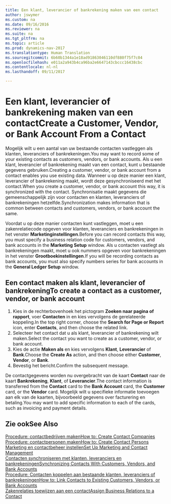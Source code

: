 ```yaml
---
title: Een klant, leverancier of bankrekening maken van een contact
author: jswymer
ms.custom: na
ms.date: 09/16/2016
ms.reviewer: na
ms.suite: na
ms.tgt_pltfrm: na
ms.topic: article
ms.prod: dynamics-nav-2017
ms.translationtype: Human Translation
ms.sourcegitcommit: 6b60b1344a1e18ad91863046110df880f75f7c04
ms.openlocfilehash: e011a2a943b4ca96ba2e6647143cbccc16438cbc
ms.contentlocale: nl-nl
ms.lasthandoff: 09/11/2017

---
```

# <a name="create-a-customer-vendor-or-bank-account-from-a-contact"></a><span data-ttu-id="cfe90-102">Een klant, leverancier of bankrekening maken van een contact</span><span class="sxs-lookup"><span data-stu-id="cfe90-102">Create a Customer, Vendor, or Bank Account From a Contact</span></span>
<span data-ttu-id="cfe90-103">Mogelijk wilt u een aantal van uw bestaande contacten vastleggen als klanten, leveranciers of bankrekeningen.</span><span class="sxs-lookup"><span data-stu-id="cfe90-103">You may want to record some of your existing contacts as customers, vendors, or bank accounts.</span></span> <span data-ttu-id="cfe90-104">Als u een klant, leverancier of bankrekening maakt van een contact, kunt u bestaande gegevens gebruiken.</span><span class="sxs-lookup"><span data-stu-id="cfe90-104">Creating a customer, vendor, or bank account from a contact enables you use existing data.</span></span> <span data-ttu-id="cfe90-105">Wanneer u op deze manier een klant, leverancier of bankrekening maakt, wordt deze gesynchroniseerd met het contact.</span><span class="sxs-lookup"><span data-stu-id="cfe90-105">When you create a customer, vendor, or bank account this way, it is synchronized with the contact.</span></span> <span data-ttu-id="cfe90-106">Synchronisatie maakt gegevens die gemeenschappelijk zijn voor contacten en klanten, leveranciers of bankrekeningen hetzelfde.</span><span class="sxs-lookup"><span data-stu-id="cfe90-106">Synchronization makes information that is common between contacts and customers, vendors, or bank account the same.</span></span>

<span data-ttu-id="cfe90-107">Voordat u op deze manier contacten kunt vastleggen, moet u een zakenrelatiecode opgeven voor klanten, leveranciers en bankrekeningen in het venster **Marketinginstellingen**.</span><span class="sxs-lookup"><span data-stu-id="cfe90-107">Before you can record contacts this way, you must specify a business relation code for customers, vendors, and bank accounts in the **Marketing Setup** window.</span></span> <span data-ttu-id="cfe90-108">Als u contacten vastlegt als bankrekeningen maakt, moet u ook nummers opgeven voor bankrekeningen in het venster **Grootboekinstellingen**.</span><span class="sxs-lookup"><span data-stu-id="cfe90-108">If you will be recording contacts as bank accounts, you must also specify numbers series for bank accounts in the **General Ledger Setup** window.</span></span>

## <a name="to-create-a-contact-as-a-customer-vendor-or-bank-account"></a><span data-ttu-id="cfe90-109">Een contact maken als klant, leverancier of bankrekening</span><span class="sxs-lookup"><span data-stu-id="cfe90-109">To create a contact as a customer, vendor, or bank account</span></span>
1. <span data-ttu-id="cfe90-110">Kies in de rechterbovenhoek het pictogram **Zoeken naar pagina of rapport**, voer **Contacten** in en kies vervolgens de gerelateerde koppeling.</span><span class="sxs-lookup"><span data-stu-id="cfe90-110">In the top right corner, choose the **Search for Page or Report** icon, enter **Contacts**, and then choose the related link.</span></span>
2. <span data-ttu-id="cfe90-111">Selecteer het contact dat u als klant, leverancier of bankrekening wilt maken.</span><span class="sxs-lookup"><span data-stu-id="cfe90-111">Select the contact you want to create as a customer, vendor, or bank account.</span></span>
3. <span data-ttu-id="cfe90-112">Kies de actie **Maken als** en kies vervolgens **Klant**, **Leverancier** of **Bank**.</span><span class="sxs-lookup"><span data-stu-id="cfe90-112">Choose the **Create As** action, and then choose either **Customer**, **Vendor**, or **Bank**.</span></span>
4. <span data-ttu-id="cfe90-113">Bevestig het bericht.</span><span class="sxs-lookup"><span data-stu-id="cfe90-113">Confirm the subsequent message.</span></span>

<span data-ttu-id="cfe90-114">De contactgegevens worden nu overgebracht van de kaart **Contact** naar de kaart **Bankrekening**, **Klant**, of **Leverancier**.</span><span class="sxs-lookup"><span data-stu-id="cfe90-114">The contact information is transferred from the **Contact** card to the **Bank Account** card, the **Customer** card, or the **Vendor** card.</span></span> <span data-ttu-id="cfe90-115">Mogelijk wilt u specifieke informatie toevoegen aan elk van de kaarten, bijvoorbeeld gegevens over facturering en betaling.</span><span class="sxs-lookup"><span data-stu-id="cfe90-115">You may want to add specific information to each of the cards, such as invoicing and payment details.</span></span>

## <a name="see-also"></a><span data-ttu-id="cfe90-116">Zie ook</span><span class="sxs-lookup"><span data-stu-id="cfe90-116">See Also</span></span>
[<span data-ttu-id="cfe90-117">Procedure: contactbedrijven maken</span><span class="sxs-lookup"><span data-stu-id="cfe90-117">How to: Create Contact Companies</span></span>](marketing-create-contact-companies.md)  
[<span data-ttu-id="cfe90-118">Procedure: contactpersonen maken</span><span class="sxs-lookup"><span data-stu-id="cfe90-118">How to: Create Contact Persons</span></span>](marketing-create-contact-persons.md)  
[<span data-ttu-id="cfe90-119">Marketing en contactbeheer instellen</span><span class="sxs-lookup"><span data-stu-id="cfe90-119">Set Up Marketing and Contact Management</span></span>](marketing-setup-marketing.md)  
[<span data-ttu-id="cfe90-120">Contacten synchroniseren met klanten, leveranciers en bankrekeningen</span><span class="sxs-lookup"><span data-stu-id="cfe90-120">Synchronizing Contacts With Customers, Vendors, and Bank Accounts</span></span>](marketing-synchronize-contacts-customers-vendors-bank-accounts.md)  
[<span data-ttu-id="cfe90-121">Procedure: Contacten koppelen aan bestaande klanten, leveranciers of bankrekeningen</span><span class="sxs-lookup"><span data-stu-id="cfe90-121">How to: Link Contacts to Existing Customers, Vendors, or Bank Accounts</span></span>](marketing-how-link-contact.md)  
[<span data-ttu-id="cfe90-122">Zakenrelaties toewijzen aan een contact</span><span class="sxs-lookup"><span data-stu-id="cfe90-122">Assign Business Relations to a Contact</span></span>](marketing-business-relations.md#assign-business-relations-to-a-contact)

